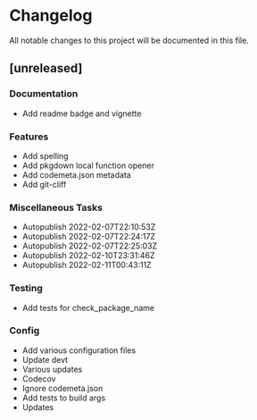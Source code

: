 # Changelog
All notable changes to this project will be documented in this file.

## [unreleased]

### Documentation

- Add readme badge and vignette

### Features

- Add spelling
- Add pkgdown local function opener
- Add codemeta.json metadata
- Add git-cliff

### Miscellaneous Tasks

- Autopublish 2022-02-07T22:10:53Z
- Autopublish 2022-02-07T22:24:17Z
- Autopublish 2022-02-07T22:25:03Z
- Autopublish 2022-02-10T23:31:46Z
- Autopublish 2022-02-11T00:43:11Z

### Testing

- Add tests for check_package_name

### Config

- Add various configuration files
- Update devt
- Various updates
- Codecov
- Ignore codemeta.json
- Add tests to build args
- Updates

<!-- generated by git-cliff -->

